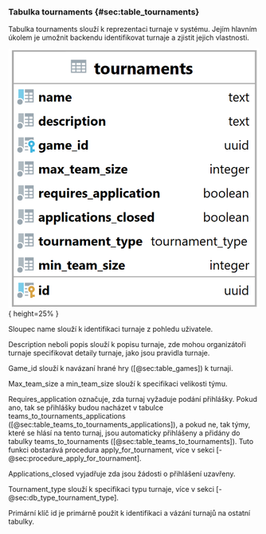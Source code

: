 
### Tabulka tournaments {#sec:table_tournaments}

Tabulka tournaments slouží k reprezentaci turnaje v systému.
Jejím hlavním úkolem je umožnit backendu identifikovat turnaje a zjistit jejich vlastnosti.

![Tabulka tournaments](../../../../pictures/databaze/tables/tournaments.png){ height=25% }

Sloupec name slouží k identifikaci turnaje z pohledu uživatele.

Description neboli popis slouží k popisu turnaje,
zde mohou organizátoři turnaje specifikovat detaily turnaje,
jako jsou pravidla turnaje.

Game_id slouží k navázaní hrané hry ([@sec:table_games]) k turnaji.

Max_team_size a min_team_size slouží k specifikaci velikosti týmu.

Requires_application označuje, zda turnaj vyžaduje podání přihlášky.
Pokud ano, tak se přihlášky budou nacházet v tabulce teams_to_tournaments_applications ([@sec:table_teams_to_tournaments_applications]),
a pokud ne, tak týmy, které se hlásí na tento turnaj, jsou automaticky přihlášeny
a přidány do tabulky teams_to_tournaments ([@sec:table_teams_to_tournaments]).
Tuto funkci obstarává procedura apply_for_tournament, více v sekci [-@sec:procedure_apply_for_tournament].

Applications_closed vyjadřuje zda jsou žádosti o přihlášení uzavřeny.

Tournament_type slouží k specifikaci typu turnaje, více v sekci [-@sec:db_type_tournament_type].

Primární klíč id je primárně použit k identifikaci a vázání turnajů na ostatní tabulky.


